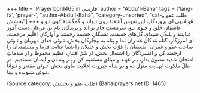 +++
title = 'Prayer bpn1465 in فارسی'
author = "Abdu'l-Bahá"
tags = ['lang-fa', 'prayer-', "author-Abdu'l-Bahá", "category-unsorted", "cat-طلب عفو و بخشش"]
+++
هُوالابهی
ای پروردگار، اين نفوس آشفتۀ روی تـو‌اند و گُمگشتۀ کوی تـو و عاشقانِ خلق و خـوی تـو، سرمستِ جام تو ‌‌اند و پرندگان بام تو، مرغانِ دست آموز عنايتند و بلبلانِ شيدایِ گُل‌های حقيقت، تشنگانِ چشمۀ رحمتند و آوارگانِ اقليم مرحمت. ای آمرزگار، گناه بندگان غفـران نما و پناه به بيچارگان بخش، تـوئی خدای مهربان و تـوئی صاحب عفو و غفران، ضعيفان را قوّت بخش و عليلان را شفا عنايت فرما و مستمندان را ارجمند کن و افسردگان را اشتعال بخش، از شَرّ افتتانِ عظيم محفوظ و از صدماتِ امتحانِ شديد مصون بدار، بـر عهـد و ميثاق مستقيم کن و بـر پيمـان و ايمـان مستديم، در ظلّ ملکوت ابهـايت منزل ده و در پنـاه جبروت اعلايت مأوی بخش. تـوئی مقتدر و تـوانا تـوئی شنونده و بينا.

(Source category: طلب عفو و بخشش)
(Bahaiprayers.net ID: 1465)
